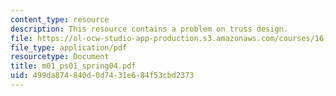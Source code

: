 ```yaml
---
content_type: resource
description: This resource contains a problem on truss design.
file: https://ol-ocw-studio-app-production.s3.amazonaws.com/courses/16-01-unified-engineering-i-ii-iii-iv-fall-2005-spring-2006/499da874840d0d7431e684f53cbd2373_m01_ps01_spring04.pdf
file_type: application/pdf
resourcetype: Document
title: m01_ps01_spring04.pdf
uid: 499da874-840d-0d74-31e6-84f53cbd2373
---
```

